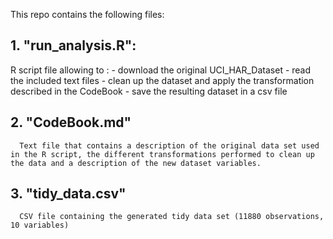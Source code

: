 This repo contains the following files:

## 1. "run_analysis.R":
R script file allowing to :
        - download the original UCI_HAR_Dataset
        - read the included text files
        - clean up the dataset and apply the transformation described in the CodeBook
        - save the resulting dataset in a csv file
        
## 2. "CodeBook.md"
      Text file that contains a description of the original data set used in the R script, the different transformations performed to clean up the data and a description of the new dataset variables.
        
## 3. "tidy_data.csv"
      CSV file containing the generated tidy data set (11880 observations, 10 variables)

